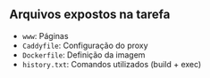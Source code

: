## Arquivos expostos na tarefa

- `www`: Páginas
- `Caddyfile`: Configuração do proxy
- `Dockerfile`: Definição da imagem
- `history.txt`: Comandos utilizados (build + exec)
